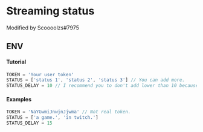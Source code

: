 # Streaming status

Modified by Scoooolzs#7975

## ENV
#### Tutorial
```js
TOKEN = 'Your user token'
STATUS = ['status 1', 'status 2', 'status 3'] // You can add more.
STATUS_DELAY = 10 // I recommend you to don't add lower than 10 because you can get banned.
```

#### Examples
```js
TOKEN = 'NaYGwmiJnwjnJjwma' // Not real token.
STATUS = ['a game.', 'in twitch.']
STATUS_DELAY = 15
```
